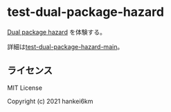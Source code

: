# test-dual-package-hazard 

[Dual package hazard](https://nodejs.org/api/packages.html#dual-package-hazard) を体験する。

詳細は[test-dual-package-hazard-main](https://github.com/hankei6km/test-dual-package-hazard-main)。

## ライセンス

MIT License

Copyright (c) 2021 hankei6km

